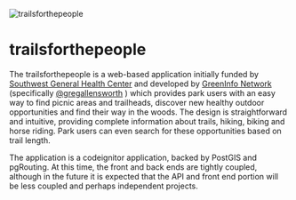 ![trailsforthepeople](https://raw.github.com/cleveland-metroparks/trailsforthepeople/master/T4tP.png)

trailsforthepeople
==================

The trailsforthepeople is a web-based application initially funded by [Southwest General Health Center](http://www.swgeneral.com/) and developed by [GreenInfo Network](http://www.greeninfo.org/) (specifically [@gregallensworth](https://github.com/gregallensworth) ) which provides park users with an easy way to find picnic areas and trailheads, discover new healthy outdoor opportunities and find their way in the woods. The design is straightforward and intuitive, providing complete information about trails, hiking, biking and horse riding. Park users can even search for these opportunities based on trail length.
 
The application is a codeignitor application, backed by PostGIS and pgRouting.  At this time, the front and back ends are tightly coupled, although in the future it is expected that the API and front end portion will be less coupled and perhaps independent projects.
